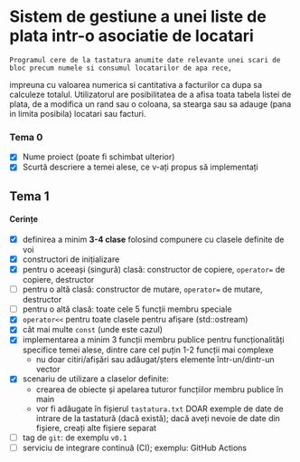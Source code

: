 # Sistem de gestiune a unei liste de plata intr-o asociatie de locatari

    Programul cere de la tastatura anumite date relevante unei scari de bloc precum numele si consumul locatarilor de apa rece,
impreuna cu valoarea numerica si cantitativa a facturilor ca dupa sa calculeze totalul. Utilizatorul are posibilitatea de a
afisa toata tabela listei de plata, de a modifica un rand sau o coloana, sa stearga sau sa adauge (pana in limita posibila)
locatari sau facturi.
### Tema 0

- [x] Nume proiect (poate fi schimbat ulterior)
- [x] Scurtă descriere a temei alese, ce v-ați propus să implementați

## Tema 1

#### Cerințe
- [x] definirea a minim **3-4 clase** folosind compunere cu clasele definite de voi
- [x] constructori de inițializare
- [x] pentru o aceeași (singură) clasă: constructor de copiere, `operator=` de copiere, destructor
- [ ] pentru o altă clasă: constructor de mutare, `operator=` de mutare, destructor
- [ ] pentru o altă clasă: toate cele 5 funcții membru speciale 
- [x] `operator<<` pentru toate clasele pentru afișare (std::ostream)
- [x] cât mai multe `const` (unde este cazul)
- [x] implementarea a minim 3 funcții membru publice pentru funcționalități specifice temei alese, dintre care cel puțin 1-2 funcții mai complexe
  - nu doar citiri/afișări sau adăugat/șters elemente într-un/dintr-un vector
- [x] scenariu de utilizare a claselor definite:
  - crearea de obiecte și apelarea tuturor funcțiilor membru publice în main
  - vor fi adăugate în fișierul `tastatura.txt` DOAR exemple de date de intrare de la tastatură (dacă există); dacă aveți nevoie de date din fișiere, creați alte fișiere separat
- [ ] tag de `git`: de exemplu `v0.1`
- [ ] serviciu de integrare continuă (CI); exemplu: GitHub Actions